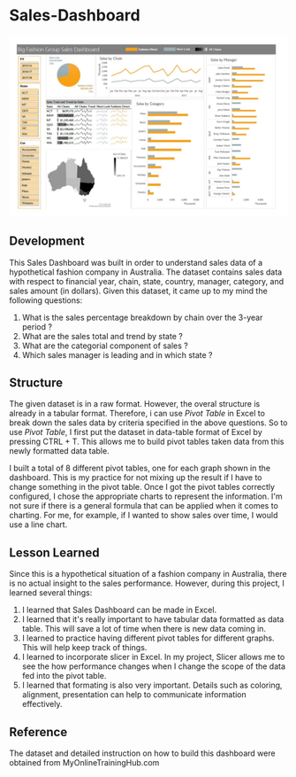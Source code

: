 # Sales-Dashboard

![](images/Sales%20Dashboard.JPG)

## Development
This Sales Dashboard was built in order to understand sales data of a hypothetical fashion company in Australia. The dataset contains sales data with respect to financial year, chain, state, country, manager, category, and sales amount (in dollars). Given this dataset, it came up to my mind the following questions:
1. What is the sales percentage breakdown by chain over the 3-year period ?
2. What are the sales total and trend by state ?
3. What are the categorial component of sales ?
4. Which sales manager is leading and in which state ?

## Structure
The given dataset is in a raw format. However, the overal structure is already in a tabular format. Therefore, i can use *Pivot Table* in Excel to break down the sales data by criteria specified in the above questions. So to use *Pivot Table*, I first put the dataset in data-table format of Excel by pressing CTRL + T. This allows me to build pivot tables taken data from this newly formatted data table. 

I built a total of 8 different pivot tables, one for each graph shown in the dashboard. This is my practice for not mixing up the result if I have to change something in the pivot table. Once I got the pivot tables correctly configured, I chose the appropriate charts to represent the information. I'm not sure if there is a general formula that can be applied when it comes to charting. For me, for example, if I wanted to show sales over time, I would use a line chart. 

## Lesson Learned
Since this is a hypothetical situation of a fashion company in Australia, there is no actual insight to the sales performance. However, during this project, I learned several things:
1. I learned that Sales Dashboard can be made in Excel.
2. I learned that it's really important to have tabular data formatted as data table. This will save a lot of time when there is new data coming in. 
3. I learned to practice having different pivot tables for different graphs. This will help keep track of things.
4. I learned to incorporate slicer in Excel. In my project, Slicer allows me to see the how performance changes when I change the scope of the data fed into the pivot table. 
5. I learned that formating is also very important. Details such as coloring, alignment, presentation can help to communicate information effectively.

## Reference
The dataset and detailed instruction on how to build this dashboard were obtained from MyOnlineTrainingHub.com

